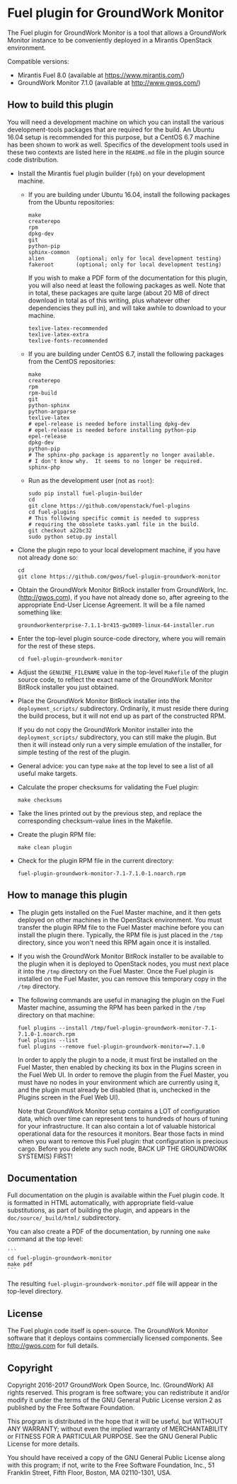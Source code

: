 Fuel plugin for GroundWork Monitor
==================================

The Fuel plugin for GroundWork Monitor is a tool that allows
a GroundWork Monitor instance to be conveniently deployed in a
Mirantis OpenStack environment.

Compatible versions:

- Mirantis Fuel 8.0 (available at https://www.mirantis.com/)
- GroundWork Monitor 7.1.0 (available at http://www.gwos.com/)


How to build this plugin
------------------------

You will need a development machine on which you can install the
various development-tools packages that are required for the build.
An Ubuntu 16.04 setup is recommended for this purpose, but a CentOS
6.7 machine has been shown to work as well.  Specifics of the
development tools used in these two contexts are listed here in the
`README.md` file in the plugin source code distribution.

* Install the Mirantis fuel plugin builder (`fpb`) on your development
  machine.

    - If you are building under Ubuntu 16.04, install the following
      packages from the Ubuntu repositories:

        ```
        make
        createrepo
        rpm
        dpkg-dev
        git
        python-pip
        sphinx-common
        alien          (optional; only for local development testing)
        fakeroot       (optional; only for local development testing)
        ```

      If you wish to make a PDF form of the documentation for this
      plugin, you will also need at least the following packages
      as well.  Note that in total, these packages are quite large
      (about 20 MB of direct download in total as of this writing,
      plus whatever other dependencies they pull in), and will take
      awhile to download to your machine.

        ```
        texlive-latex-recommended
        texlive-latex-extra
        texlive-fonts-recommended
        ```

    - If you are building under CentOS 6.7, install the following
      packages from the CentOS repositories:

        ```
        make
        createrepo
        rpm
        rpm-build
        git
        python-sphinx
        python-argparse
        texlive-latex
        # epel-release is needed before installing dpkg-dev
        # epel-release is needed before installing python-pip
        epel-release
        dpkg-dev
        python-pip
        # The sphinx-php package is apparently no longer available.
        # I don't know why.  It seems to no longer be required.
        sphinx-php
        ```

    - Run as the development user (not as `root`):

        ```
        sudo pip install fuel-plugin-builder
        cd
        git clone https://github.com/openstack/fuel-plugins
        cd fuel-plugins
        # This following specific commit is needed to suppress
        # requiring the obsolete tasks.yaml file in the build.
        git checkout a22bc32
        sudo python setup.py install
        ```

* Clone the plugin repo to your local development machine, if you
  have not already done so:

    ```
    cd
    git clone https://github.com/gwos/fuel-plugin-groundwork-monitor
    ```

* Obtain the GroundWork Monitor BitRock installer from GroundWork,
  Inc. (http://gwos.com), if you have not already done so, after
  agreeing to the appropriate End-User License Agreement.  It will
  be a file named something like:

    ```
    groundworkenterprise-7.1.1-br415-gw3089-linux-64-installer.run
    ```

* Enter the top-level plugin source-code directory, where you will
  remain for the rest of these steps.

    ```
    cd fuel-plugin-groundwork-monitor
    ```

* Adjust the `GENUINE_FILENAME` value in the top-level `Makefile`
  of the plugin source code, to reflect the exact name of the
  GroundWork Monitor BitRock installer you just obtained.

* Place the GroundWork Monitor BitRock installer into the
  `deployment_scripts/` subdirectory.  Ordinarily, it must reside
  there during the build process, but it will not end up as part
  of the constructed RPM.

  If you do not copy the GroundWork Monitor installer into the
  `deployment_scripts/` subdirectory, you can still make the plugin.
  But then it will instead only run a very simple emulation of the
  installer, for simple testing of the rest of the plugin.

* General advice:  you can type `make` at the top level to see a
  list of all useful make targets.

* Calculate the proper checksums for validating the Fuel plugin:

    ```
    make checksums
    ```

* Take the lines printed out by the previous step, and replace the
  corresponding checksum-value lines in the Makefile.

* Create the plugin RPM file:

    ```
    make clean plugin
    ```

* Check for the plugin RPM file in the current directory:

    ```
    fuel-plugin-groundwork-monitor-7.1-7.1.0-1.noarch.rpm
    ```


How to manage this plugin
-------------------------

* The plugin gets installed on the Fuel Master machine, and it then
  gets deployed on other machines in the OpenStack environment.
  You must transfer the plugin RPM file to the Fuel Master machine
  before you can install the plugin there.  Typically, the RPM file
  is just placed in the `/tmp` directory, since you won't need this
  RPM again once it is installed.

* If you wish the GroundWork Monitor BitRock installer to be
  available to the plugin when it is deployed to OpenStack nodes, you
  must next place it into the `/tmp` directory on the Fuel Master.
  Once the Fuel plugin is installed on the Fuel Master, you can
  remove this temporary copy in the `/tmp` directory.

* The following commands are useful in managing the plugin on the
  Fuel Master machine, assuming the RPM has been parked in the
  `/tmp` directory on that machine:

    ```
    fuel plugins --install /tmp/fuel-plugin-groundwork-monitor-7.1-7.1.0-1.noarch.rpm
    fuel plugins --list
    fuel plugins --remove fuel-plugin-groundwork-monitor==7.1.0
    ```

  In order to apply the plugin to a node, it must first be installed
  on the Fuel Master, then enabled by checking its box in the Plugins
  screen in the Fuel Web UI.  In order to remove the plugin from the
  Fuel Master, you must have no nodes in your environment which are
  currently using it, and the plugin must already be disabled (that
  is, unchecked in the Plugins screen in the Fuel Web UI).

  Note that GroundWork Monitor setup contains a LOT of configuration
  data, which over time can represent tens to hundreds of hours
  of tuning for your infrastructure.  It can also contain a lot of
  valuable historical operational data for the resources it monitors.
  Bear those facts in mind when you want to remove this Fuel plugin:
  that configuration is precious cargo.  Before you delete any such
  node, BACK UP THE GROUNDWORK SYSTEM(S) FIRST!


Documentation
-------------

Full documentation on the plugin is available within the Fuel plugin
code.  It is formatted in HTML automatically, with appropriate
field-value substitutions, as part of building the plugin, and
appears in the `doc/source/_build/html/` subdirectory.

You can also create a PDF of the documentation, by running one `make`
command at the top level:

    ```
    cd fuel-plugin-groundwork-monitor
    make pdf
    ```

The resulting `fuel-plugin-groundwork-monitor.pdf` file will appear
in the top-level directory.


License
-------

The Fuel plugin code itself is open-source.  The GroundWork Monitor
software that it deploys contains commercially licensed components.
See http://gwos.com for full details.


Copyright
---------

Copyright 2016-2017 GroundWork Open Source, Inc. (GroundWork)
All rights reserved. This program is free software; you can redistribute
it and/or modify it under the terms of the GNU General Public License
version 2 as published by the Free Software Foundation.

This program is distributed in the hope that it will be useful, but
WITHOUT ANY WARRANTY; without even the implied warranty of
MERCHANTABILITY or FITNESS FOR A PARTICULAR PURPOSE.  See the GNU
General Public License for more details.

You should have received a copy of the GNU General Public License along
with this program; if not, write to the Free Software Foundation, Inc.,
51 Franklin Street, Fifth Floor, Boston, MA 02110-1301, USA.

